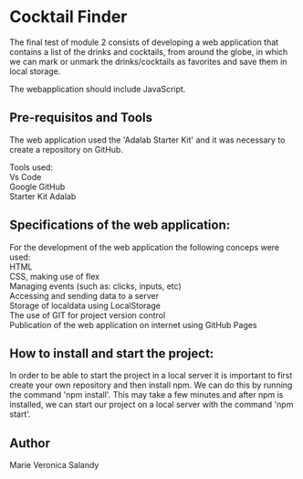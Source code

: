 # Cocktail Finder

The final test of module 2 consists of developing a web application that contains a list of the drinks and cocktails, from around the globe, in which we can mark or unmark the drinks/cocktails as favorites and save them in local storage.

The webapplication should include JavaScript.

## Pre-requisitos and Tools

The web application used the 'Adalab Starter Kit' and it was necessary to create a repository on GitHub.

Tools used:  
Vs Code  
Google
GitHub  
Starter Kit Adalab

## Specifications of the web application:

For the development of the web application the following conceps were used:  
HTML  
CSS, making use of flex  
Managing events (such as: clicks, inputs, etc)  
Accessing and sending data to a server  
Storage of localdata using LocalStorage  
The use of GIT for project version control  
Publication of the web application on internet using GitHub Pages

## How to install and start the project:

In order to be able to start the project in a local server it is important to first create your own repository and then install npm.
We can do this by running the command 'npm install'. This may take a few minutes and after npm is installed, we can start our project on a local server with the command 'npm start'.

## Author

Marie Veronica Salandy
